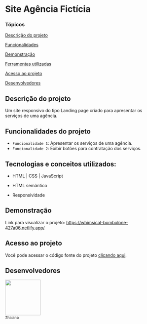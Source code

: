 # Site Agência Fictícia

### Tópicos 

[Descrição do projeto](#descrição-do-projeto)

[Funcionalidades](#funcionalidades-do-projeto)

[Demonstração](#demonstração)

[Ferramentas utilizadas](#tecnologias-e-conceitos-utilizados)

[Acesso ao projeto](#acesso-ao-projeto)

[Desenvolvedores](#desenvolvedores)

## Descrição do projeto
Um site responsivo do tipo Landing page criado para apresentar os serviços de uma agência.

## Funcionalidades do projeto

- `Funcionalidade 1`: Apresentar os serviços de uma agência.
- `Funcionalidade 2`: Exibir botões para contratação dos serviços.

## Tecnologias e conceitos utilizados:
- HTML | CSS | JavaScript

- HTML semântico
- Responsividade

## Demonstração

Link para visualizar o projeto:
https://whimsical-bombolone-427a06.netlify.app/

## Acesso ao projeto

Você pode acessar o código fonte do projeto <a href="https://github.com/thaianealm/site-agencia-ficticia">clicando aqui</a>.

## Desenvolvedores

[<img src="https://lh3.googleusercontent.com/5NLGlkxHV74mVNcRD2Di9PEgUVC49xsq_Npb-maxn9p3TUhFeyRuz7DQBZUOaav-vUNOzZQ9nq3tEHvEezzLX96e4EPDugLbRHA2OhvzR2ihlRrzyMoX3n5OOaZMBdc00aOlAIxGsuxQCsnMbj6pkQGiNICmWEvfNdQkhxaBhkbHSTuA4yPn4hkmua_og25gZHC57WZrOEwDC1ZFBHEmhKy77xg-TMopnBc7i-pf3kgBZLxbzx7hHiuZLZPQZylfRrI7GCiAw7xddlDIgAxSVgk6aXcCmUuD2BA79P1-cFR0Y6sfLltposW9ZtCWrnegYiRQ9BtvqaUflA7IpD67Dvd5WLIkklndopLJjo2y0HOOzmB1Xw9UmB3US71Bq-d78nrKHuO2AXjG-2ekFojGT13HHNkSa3hwFR51yvPhCtPXzw_Eg7uu_NLu9fAdxwEDO6TPA7LPBL4msnd1YxfHXBuuv3tJS0FvTklwftOmw6qktcgL8JZMlXOMGGtnYaNKJ4jAr9_i4kHIbuvDuwVhcAX3WESocMO7Yg39oRZgbDAswlmhH-VjtKAWTmF9hFaP7cfwL4rk0UHP9-R2dtcU9qI-S9F2LAYBS5StBIZFXLhKzv0oT6q28FwjhUD0_YUtvbjC1ibMni8EsAkfcEZEO1hn3RZfWIEVe6k6YthfN8v_Hr1L21FQFYbS3Dd_V_7xbZFcQtcST56SFcXkWPgAT3CZcqKhCgyCJ8LxZ_kTnQfCiZ_SY2stJ3RRtGAI80tke_H1Ea2rmW1d9CT-p4bdsYQoqAiqvVBlqT00_AZDNsXB8vI4bYJDayA_N8Pn2FmtVCuZIHPfFt8kW5pyjOywKQPjriAFSCNSD4OfQ-DtJ6SZFJ72YkvlJ63Zabp6znV3Q0e3N-kUMuEgGSf1pN5G6ETbr6u5EMxRRHWRawJTok-L8A=s200-no?authuser=0" width=115><br><sub>Thaiane</sub>](https://github.com/thaianealm)
